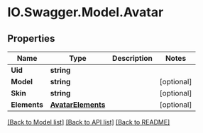 # IO.Swagger.Model.Avatar
## Properties

Name | Type | Description | Notes
------------ | ------------- | ------------- | -------------
**Uid** | **string** |  | 
**Model** | **string** |  | [optional] 
**Skin** | **string** |  | [optional] 
**Elements** | [**AvatarElements**](AvatarElements.md) |  | [optional] 

[[Back to Model list]](../README.md#documentation-for-models) [[Back to API list]](../README.md#documentation-for-api-endpoints) [[Back to README]](../README.md)

